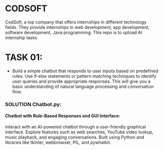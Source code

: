 # CODSOFT
CodSoft, a top company that offers internships in different technology fields. They provide internships in web development, app development, software development, Java programming.
This repo is to upload AI internship tasks
               
# TASK 01:           
- Build a simple chatbot that responds to user inputs based on predefined rules. Use if-else statements or pattern matching techniques to identify user queries and provide appropriate responses. This will give you a basic understanding of natural language processing and conversation flow.             
                  
### SOLUTION Chatbot.py:                        
#### Chatbot with Rule-Based Responses and GUI Interface:             
Interact with an AI-powered chatbot through a user-friendly graphical interface. Explore features such as web searches, YouTube video lookup, music playback, and engaging conversations. Built using Python and libraries like tkinter, webbrowser, PIL, and pywhatkit.
